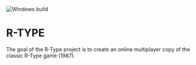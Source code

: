 ![Windows build](https://github.com/MaelTeyssedre/R-TYPE/actions/workflows/R-TYPE_Windows.yml/badge.svg)

# R-TYPE

The goal of the R-Type project is to create an online multiplayer
   copy of the classic R-Type game (1987).
